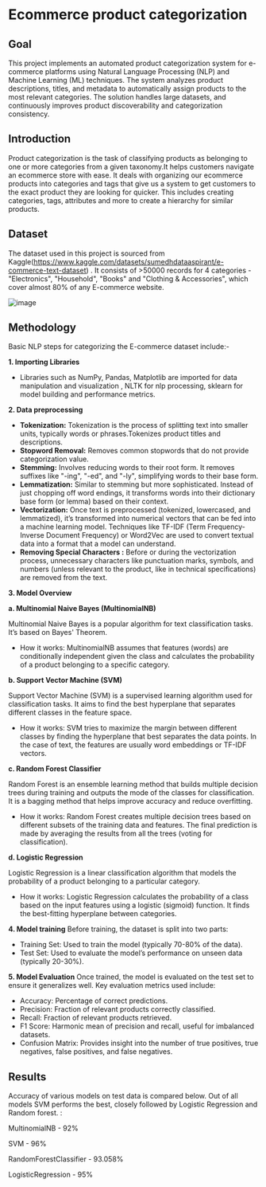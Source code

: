 # Ecommerce product categorization

## Goal
This project implements an automated product categorization system for e-commerce platforms using Natural Language Processing (NLP) and Machine Learning (ML) techniques. The system analyzes product descriptions, titles, and metadata to automatically assign products to the most relevant categories. The solution handles large datasets, and continuously improves product discoverability and categorization consistency.

## Introduction
Product categorization is the task of classifying products as belonging to one or more categories from a given taxonomy.It helps customers navigate an ecommerce store with ease. It deals with organizing our ecommerce products into categories and tags that give us a system to get customers to the exact product they are looking for quicker. This includes creating categories, tags, attributes and more to create a hierarchy for similar products. 

## Dataset
The dataset used in this project is sourced from Kaggle(https://www.kaggle.com/datasets/sumedhdataaspirant/e-commerce-text-dataset) . It consists of >50000 records for 4 categories - "Electronics", "Household", "Books" and "Clothing & Accessories", which cover almost 80% of any E-commerce website.

![image](https://github.com/user-attachments/assets/5647eacf-2a1b-40f7-b887-7283216ee25d)


## Methodology
Basic NLP steps for categorizing the E-commerce dataset include:-

**1. Importing Libraries**

 - Libraries such as NumPy, Pandas, Matplotlib are imported for data manipulation and visualization , NLTK for nlp processing, sklearn for model building and performance metrics.
   
**2. Data preprocessing**
   
 - **Tokenization:** Tokenization is the process of splitting text into smaller units, typically words or phrases.Tokenizes product titles and descriptions.
 - **Stopword Removal:** Removes common stopwords that do not provide categorization value.
 - **Stemming:** Involves reducing words to their root form. It removes suffixes like "-ing", "-ed", and "-ly", simplifying words to their base form.
 - **Lemmatization:** Similar to stemming but more sophisticated. Instead of just chopping off word endings, it transforms words into their dictionary base form (or lemma) based on their context.
 - **Vectorization:** Once text is preprocessed (tokenized, lowercased, and lemmatized), it’s transformed into numerical vectors that can be fed into a machine learning model. Techniques like TF-IDF (Term Frequency-Inverse Document Frequency) or Word2Vec are used to convert textual data into a format that a model can understand.
 - **Removing Special Characters :** Before or during the vectorization process, unnecessary characters like punctuation marks, symbols, and numbers (unless relevant to the product, like in technical specifications) are removed from the text.

**3. Model Overview**

**a. Multinomial Naive Bayes (MultinomialNB)**

Multinomial Naive Bayes is a popular algorithm for text classification tasks. It’s based on Bayes' Theorem.
- How it works: MultinomialNB assumes that features (words) are conditionally independent given the class and calculates the probability of a product belonging to a specific category.

**b. Support Vector Machine (SVM)**

Support Vector Machine (SVM) is a supervised learning algorithm used for classification tasks. It aims to find the best hyperplane that separates different classes in the feature space.
 - How it works: SVM tries to maximize the margin between different classes by finding the hyperplane that best separates the data points. In the case of text, the features are usually word embeddings or TF-IDF vectors.

**c. Random Forest Classifier**

Random Forest is an ensemble learning method that builds multiple decision trees during training and outputs the mode of the classes for classification. It is a bagging method that helps improve accuracy and reduce overfitting.

 - How it works: Random Forest creates multiple decision trees based on different subsets of the training data and features. The final prediction is made by averaging the results from all the trees (voting for classification).

**d. Logistic Regression**

Logistic Regression is a linear classification algorithm that models the probability of a product belonging to a particular category. 
- How it works: Logistic Regression calculates the probability of a class based on the input features using a logistic (sigmoid) function. It finds the best-fitting hyperplane between categories.

**4. Model training**
Before training, the dataset is split into two parts:
 - Training Set: Used to train the model (typically 70-80% of the data).
 - Test Set: Used to evaluate the model’s performance on unseen data (typically 20-30%).

**5. Model Evaluation**
Once trained, the model is evaluated on the test set to ensure it generalizes well. Key evaluation metrics used include:

 - Accuracy: Percentage of correct predictions.
 - Precision: Fraction of relevant products correctly classified.
 - Recall: Fraction of relevant products retrieved.
 - F1 Score: Harmonic mean of precision and recall, useful for imbalanced datasets.
 - Confusion Matrix: Provides insight into the number of true positives, true negatives, false positives, and false negatives.

## Results
Accuracy of various models on test data is compared below. Out of all models SVM performs the best, closely followed by Logistic Regression and Random forest. :

MultinomialNB - 92%

SVM - 96%

RandomForestClassifier - 93.058%

LogisticRegression - 95%
